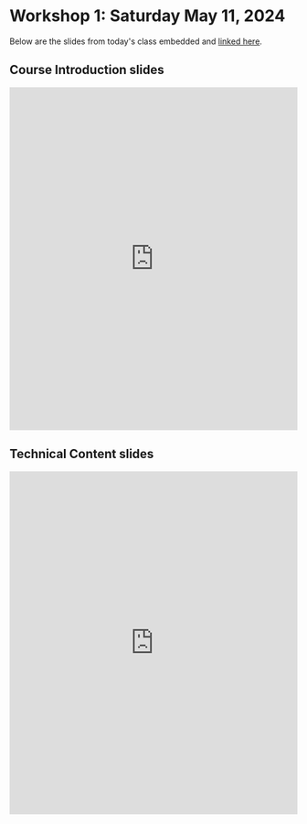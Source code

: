 # Workshop 1: Saturday May 11, 2024

Below are the slides from today's class embedded and [linked here]().

## Course Introduction slides

<div>

<iframe src="https://docs.google.com/presentation/d/e/2PACX-1vRy2CQQswVoF_CJ25mXmFDGya1-vgvk1IITsctp7FvXwukQEqYDQL6JXssGk9klDMCRNouHR0KLcmGK/embed?start=false&loop=false&delayms=3000" frameborder="0" width="100%" height="600px" allowfullscreen="true" mozallowfullscreen="true" webkitallowfullscreen="true"></iframe>
</div>

## Technical Content slides

<div>

<iframe src="https://docs.google.com/presentation/d/e/2PACX-1vRcq46TkhZlwQORNVwJZ3ifK3s4Ken5Rvs0xqlPWf0lkS1CBejgliy1MFhpzLncFK1uS3tyXJkzCz5j/embed?start=false&loop=false&delayms=3000" frameborder="0" width="100%" height="600px" allowfullscreen="true" mozallowfullscreen="true" webkitallowfullscreen="true"></iframe>

</div>
